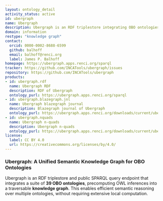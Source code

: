 ```yaml
---
layout: ontology_detail
activity_status: active
id: ubergraph
name: Ubergraph
description: Ubergraph is an RDF triplestore integrating OBO ontologies into a unified semantic graph
domain: information
restype: "knowledge graph"
contact:
  orcid: 0000-0002-8688-6599
  github: balhoff
  email: balhoff@renci.org
  label: James P. Balhoff
homepage: https://ubergraph.apps.renci.org/sparql
tracker: https://github.com/INCATools/ubergraph/issues
repository: https://github.com/INCATools/ubergraph
products:
- id: ubergraph.rdf
  name: Ubergraph RDF
  description: RDF of Ubergraph
  ontology_purl: https://ubergraph.apps.renci.org/sparql
- id: ubergraph.blazegraph.jnl
  name: Ubergraph blazegraph journal
  description: Blazegraph journal of Ubergraph
  ontology_purl: https://ubergraph.apps.renci.org/downloads/current/ubergraph.jnl.gz
- id: ubergraph.nquads
  name: Ubergraph n-quads
  description: Ubergraph n-quads
  ontology_purl: https://ubergraph.apps.renci.org/downloads/current/ubergraph.nq.gz
license:
  label: CC BY 4.0
  url: https://creativecommons.org/licenses/by/4.0/
---
```


### Ubergraph: A Unified Semantic Knowledge Graph for OBO Ontologies

Ubergraph is an RDF triplestore and public SPARQL query endpoint that integrates a suite of **39 OBO ontologies**, precomputing OWL inferences into a traversable **knowledge graph**. This enables efficient semantic reasoning over multiple ontologies, without requiring extensive local computation.
